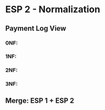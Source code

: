 # ESP 2 - Normalization

## Payment Log View
### 0NF:

### 1NF:

### 2NF:

### 3NF:

## Merge: ESP 1 + ESP 2